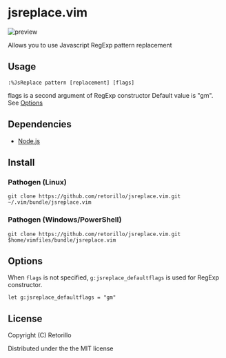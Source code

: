 # jsreplace.vim

![preview](preview.jpg)

Allows you to use Javascript RegExp pattern replacement

## Usage

```vimL
:%JsReplace pattern [replacement] [flags]
```

flags is a second argument of RegExp constructor
Default value is "gm". See [Options](#Options)

## Dependencies

- [Node.js](https://nodejs.org/)

## Install

### Pathogen (Linux)

```vimL
git clone https://github.com/retorillo/jsreplace.vim.git ~/.vim/bundle/jsreplace.vim
```

### Pathogen (Windows/PowerShell)

```vimL
git clone https://github.com/retorillo/jsreplace.vim.git $home/vimfiles/bundle/jsreplace.vim
```

## Options

When `flags` is not specified, `g:jsreplace_defaultflags` is used for RegExp constructor. 

```vimL
let g:jsreplace_defaultflags = "gm"
```

## License

Copyright (C) Retorillo

Distributed under the the MIT license
